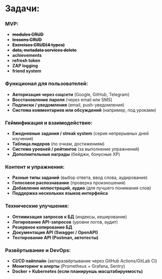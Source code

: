 # Задачи:

### **MVP:**
- ~~**modules CRUD**~~
- ~~**lessons CRUD**~~
- ~~**Exercises CRUD(4 types)**~~
- ~~**data, metadata services delete**~~
- **achievements** 
- **refresh token**
- **ZAP logging**
- **friend system**


### **Функционал для пользователей:**  
- **Авторизация через соцсети** (Google, GitHub, Telegram)  
- **Восстановление пароля** (через email или SMS)  
- **Подписки / уведомления** (email, push-уведомления)    
- **Система комментариев или обсуждений** (например, под уроками)  

### **Геймификация и взаимодействие:**  
- **Ежедневные задания / streak system** (серия непрерывных дней изучения)  
- **Таблица лидеров** (по очкам, достижениям)  
- **Система уровней / рейтингов** (за выполнение упражнений)  
- **Дополнительные награды** (бейджи, бонусные XP)  

### **Контент и упражнения:**  
- **Разные типы заданий** (выбор ответа, ввод слова, аудирование)  
- **Голосовое распознавание** (проверка произношения)  
- **Добавление иллюстраций, аудио** (для лучшего понимания слов)  
- **Поддержка нескольких языков интерфейса**  

### **Технические улучшения:**  
- **Оптимизация запросов к БД** (индексы, кеширование)  
- **Логирование API-запросов** (уровни логов, аудит)  
- **Резервное копирование БД**  
- **Документация API (Swagger / OpenAPI)**  
- **Тестирование API (Postman, автотесты)**  

### **Развёртывание и DevOps:**  
- **CI/CD пайплайн** (авторазвёртывание через GitHub Actions/GitLab CI)  
- **Мониторинг и алерты** (Prometheus + Grafana, Sentry)  
- **Docker + Kubernetes (если планируешь масштабируемость)**  

